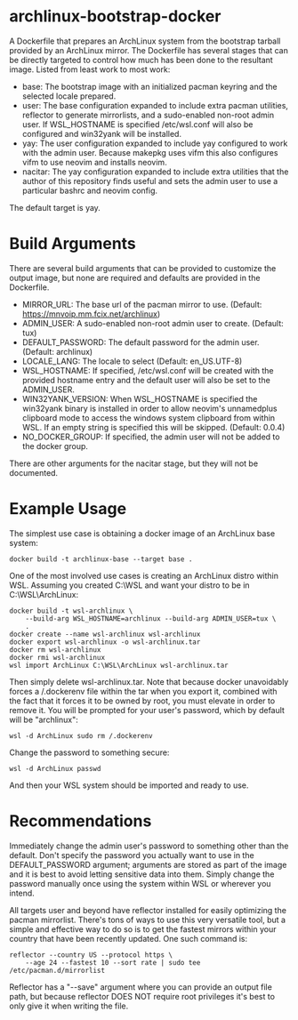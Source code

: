 # archlinux-bootstrap-docker
A Dockerfile that prepares an ArchLinux system from the bootstrap tarball
provided by an ArchLinux mirror.  The Dockerfile has several stages that can be
directly targeted to control how much has been done to the resultant image.
Listed from least work to most work:
- base: The bootstrap image with an initialized pacman keyring and the
selected locale prepared.
- user: The base configuration expanded to include extra pacman utilities,
reflector to generate mirrorlists, and a sudo-enabled non-root admin user.  If
WSL\_HOSTNAME is specified /etc/wsl.conf will also be configured and win32yank
will be installed.
- yay: The user configuration expanded to include yay configured to
work with the admin user.  Because makepkg uses vifm this also configures vifm
to use neovim and installs neovim.
- nacitar: The yay configuration expanded to include extra utilities that
the author of this repository finds useful and sets the admin user to use a
particular bashrc and neovim config.

The default target is yay.

# Build Arguments
There are several build arguments that can be provided to customize the output
image, but none are required and defaults are provided in the Dockerfile.

- MIRROR\_URL: The base url of the pacman mirror to use.
(Default: https://mnvoip.mm.fcix.net/archlinux)
- ADMIN\_USER: A sudo-enabled non-root admin user to create. (Default: tux)
- DEFAULT\_PASSWORD: The default password for the admin user. (Default:
archlinux)
- LOCALE\_LANG: The locale to select (Default: en\_US.UTF-8)
- WSL\_HOSTNAME: If specified, /etc/wsl.conf will be created with the provided 
hostname entry and the default user will also be set to the ADMIN\_USER.
- WIN32YANK\_VERSION: When WSL\_HOSTNAME is specified the win32yank binary is
installed in order to allow neovim's unnamedplus clipboard mode to access the
windows system clipboard from within WSL.  If an empty string is specified this
will be skipped. (Default: 0.0.4)
- NO\_DOCKER\_GROUP: If specified, the admin user will not be added to the
docker group.

There are other arguments for the nacitar stage, but they will not be
documented.

# Example Usage
The simplest use case is obtaining a docker image of an ArchLinux base system:
```
docker build -t archlinux-base --target base .
```

One of the most involved use cases is creating an ArchLinux distro within WSL.
Assuming you created C:\WSL and want your distro to be in C:\WSL\ArchLinux:
```
docker build -t wsl-archlinux \
    --build-arg WSL_HOSTNAME=archlinux --build-arg ADMIN_USER=tux \
    .
docker create --name wsl-archlinux wsl-archlinux
docker export wsl-archlinux -o wsl-archlinux.tar
docker rm wsl-archlinux
docker rmi wsl-archlinux
wsl import ArchLinux C:\WSL\ArchLinux wsl-archlinux.tar
```
Then simply delete wsl-archlinux.tar.  Note that because docker unavoidably
forces a /.dockerenv file within the tar when you export it, combined with the
fact that it forces it to be owned by root, you must elevate in order to remove
it.  You will be prompted for your user's password, which by default will be
"archlinux":
```
wsl -d ArchLinux sudo rm /.dockerenv
```
Change the password to something secure:
```
wsl -d ArchLinux passwd
```
And then your WSL system should be imported and ready to use.

# Recommendations
Immediately change the admin user's password to something other than the
default.  Don't specify the password you actually want to use in the
DEFAULT\_PASSWORD argument; arguments are stored as part of the image and it
is best to avoid letting sensitive data into them.  Simply change the password
manually once using the system within WSL or wherever you intend.

All targets user and beyond have reflector installed for easily optimizing the
pacman mirrorlist.  There's tons of ways to use this very versatile tool, but a
simple and effective way to do so is to get the fastest mirrors within your
country that have been recently updated.  One such command is:
```
reflector --country US --protocol https \
    --age 24 --fastest 10 --sort rate | sudo tee /etc/pacman.d/mirrorlist
```
Reflector has a "--save" argument where you can provide an output file path,
but because reflector DOES NOT require root privileges it's best to only give
it when writing the file.
